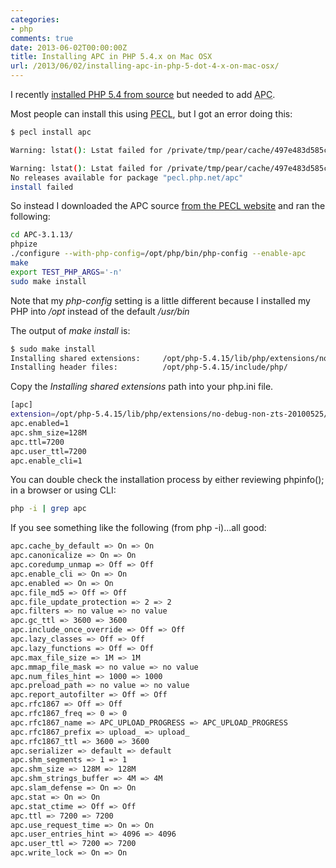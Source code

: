 ```yaml
---
categories:
- php
comments: true
date: 2013-06-02T00:00:00Z
title: Installing APC in PHP 5.4.x on Mac OSX
url: /2013/06/02/installing-apc-in-php-5-dot-4-x-on-mac-osx/
---
```


I recently [installed PHP 5.4 from source](/2013/05/06/installing-php-5-dot-4-plus-from-source-on-mac-mountain-lion/) but needed to add <abbr title="Alternative PHP Cache">APC</abbr>.

Most people can install this using <abbr title="PHP Extension Community Library">PECL</abbr>, but I got an error doing this:

```bash
$ pecl install apc

Warning: lstat(): Lstat failed for /private/tmp/pear/cache/497e483d585c1e3f341260e73a8c6e85rest.cacheid in PEAR/REST.php on line 276

Warning: lstat(): Lstat failed for /private/tmp/pear/cache/497e483d585c1e3f341260e73a8c6e85rest.cacheid in /opt/php-5.4.15/lib/php/PEAR/REST.php on line 276
No releases available for package "pecl.php.net/apc"
install failed
```

So instead I downloaded the APC source [from the PECL website](http://pecl.php.net/package/APC) and ran the following:

```bash
cd APC-3.1.13/
phpize
./configure --with-php-config=/opt/php/bin/php-config --enable-apc
make
export TEST_PHP_ARGS='-n'
sudo make install
```

Note that my _php-config_ setting is a little different because I installed my PHP into _/opt_ instead of the default _/usr/bin_

The output of _make install_ is:

```bash
$ sudo make install
Installing shared extensions:     /opt/php-5.4.15/lib/php/extensions/no-debug-non-zts-20100525/
Installing header files:          /opt/php-5.4.15/include/php/
```

Copy the _Installing shared extensions_ path into your php.ini file.

```bash
[apc]
extension=/opt/php-5.4.15/lib/php/extensions/no-debug-non-zts-20100525/apc.so
apc.enabled=1
apc.shm_size=128M
apc.ttl=7200
apc.user_ttl=7200
apc.enable_cli=1
```

You can double check the installation process by either reviewing phpinfo(); in a browser or using CLI:

```bash
php -i | grep apc
```

If you see something like the following (from php -i)...all good:

```bash
apc.cache_by_default => On => On
apc.canonicalize => On => On
apc.coredump_unmap => Off => Off
apc.enable_cli => On => On
apc.enabled => On => On
apc.file_md5 => Off => Off
apc.file_update_protection => 2 => 2
apc.filters => no value => no value
apc.gc_ttl => 3600 => 3600
apc.include_once_override => Off => Off
apc.lazy_classes => Off => Off
apc.lazy_functions => Off => Off
apc.max_file_size => 1M => 1M
apc.mmap_file_mask => no value => no value
apc.num_files_hint => 1000 => 1000
apc.preload_path => no value => no value
apc.report_autofilter => Off => Off
apc.rfc1867 => Off => Off
apc.rfc1867_freq => 0 => 0
apc.rfc1867_name => APC_UPLOAD_PROGRESS => APC_UPLOAD_PROGRESS
apc.rfc1867_prefix => upload_ => upload_
apc.rfc1867_ttl => 3600 => 3600
apc.serializer => default => default
apc.shm_segments => 1 => 1
apc.shm_size => 128M => 128M
apc.shm_strings_buffer => 4M => 4M
apc.slam_defense => On => On
apc.stat => On => On
apc.stat_ctime => Off => Off
apc.ttl => 7200 => 7200
apc.use_request_time => On => On
apc.user_entries_hint => 4096 => 4096
apc.user_ttl => 7200 => 7200
apc.write_lock => On => On
```
